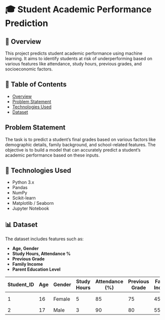 # 🎓 Student Academic Performance Prediction

## 📌 Overview
This project predicts student academic performance using machine learning. It aims to identify students at risk of underperforming based on various features like attendance, study hours, previous grades, and socioeconomic factors.

## 📂 Table of Contents
- [Overview](#-overview)
- [Problem Statement](#-problem-statement)
- [Technologies Used](#-technologies-used)
- [Dataset](#-dataset)


## Problem Statement
The task is to predict a student’s final grades based on various factors like demographic 
details, family background, and school-related features. The objective is to build a 
model that can accurately predict a student’s academic performance based on these 
inputs.

## 🧠 Technologies Used
- Python 3.x  
- Pandas  
- NumPy  
- Scikit-learn  
- Matplotlib / Seaborn  
- Jupyter Notebook

## 📊 Dataset
The dataset includes features such as:
- **Age, Gender**
- **Study Hours, Attendance %**
- **Previous Grade**
- **Family Income**
- **Parent Education Level**

| Student_ID | Age | Gender | Study Hours | Attendance (%) | Previous Grade | Family Income | Parent Education |
|------------|-----|--------|-------------|----------------|----------------|---------------|------------------|
| 1          | 16  | Female | 5           | 85             | 75             | 45000         | High School      |
| 2          | 17  | Male   | 3           | 90             | 80             | 55000         | Bachelor's       |

